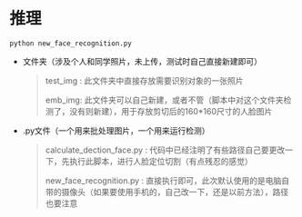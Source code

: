 # 推理
`python new_face_recognition.py`

- 文件夹（涉及个人和同学照片，未上传，测试时自己直接新建即可）

  > test_img : 此文件夹中直接存放需要识别对象的一张照片
  >
  > emb_img: 此文件夹可以自己新建，或者不管（脚本中对这个文件夹检测了，没有则新建），用于存放剪切后的160*160尺寸的人脸图片

- .py文件（一个用来批处理图片，一个用来运行检测）

  > calculate_dection_face.py : 代码中已经注明了有些路径自己要更改一下，先执行此脚本，进行人脸定位切割（有点残忍的感觉）
  >
  > new_face_recognition.py : 直接执行即可，此次默认使用的是电脑自带的摄像头（如果要使用手机的，自己改一下，还是以前方法），路径也要注意
